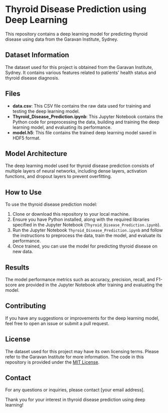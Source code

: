 # Thyroid Disease Prediction using Deep Learning

This repository contains a deep learning model for predicting thyroid disease using data from the Garavan Institute, Sydney.

## Dataset Information

The dataset used for this project is obtained from the Garavan Institute, Sydney. It contains various features related to patients' health status and thyroid disease diagnosis.

## Files

- **data.csv**: This CSV file contains the raw data used for training and testing the deep learning model.
- **Thyroid_Disease_Prediction.ipynb**: This Jupyter Notebook contains the Python code for preprocessing the data, building and training the deep learning model, and evaluating its performance.
- **model.h5**: This file contains the trained deep learning model saved in HDF5 format.

## Model Architecture

The deep learning model used for thyroid disease prediction consists of multiple layers of neural networks, including dense layers, activation functions, and dropout layers to prevent overfitting.

## How to Use

To use the thyroid disease prediction model:

1. Clone or download this repository to your local machine.
2. Ensure you have Python installed, along with the required libraries specified in the Jupyter Notebook (`Thyroid_Disease_Prediction.ipynb`).
3. Run the Jupyter Notebook `Thyroid_Disease_Prediction.ipynb` and follow the instructions to preprocess the data, train the model, and evaluate its performance.
4. Once trained, you can use the model for predicting thyroid disease on new data.

## Results

The model performance metrics such as accuracy, precision, recall, and F1-score are provided in the Jupyter Notebook after training and evaluating the model.

## Contributing

If you have any suggestions or improvements for the deep learning model, feel free to open an issue or submit a pull request.

## License

The dataset used for this project may have its own licensing terms. Please refer to the Garavan Institute for more information. The code in this repository is provided under the [MIT License](LICENSE).

## Contact

For any questions or inquiries, please contact [your email address].

Thank you for your interest in thyroid disease prediction using deep learning!
